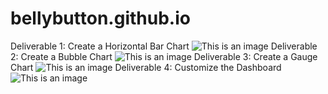 # bellybutton.github.io
Deliverable 1: Create a Horizontal Bar Chart
![This is an image](https://myoctocat.com/assets/images/base-octocat.svg)
Deliverable 2: Create a Bubble Chart
![This is an image](https://myoctocat.com/assets/images/base-octocat.svg)
Deliverable 3: Create a Gauge Chart
![This is an image](https://myoctocat.com/assets/images/base-octocat.svg)
Deliverable 4: Customize the Dashboard
![This is an image](https://myoctocat.com/assets/images/base-octocat.svg)